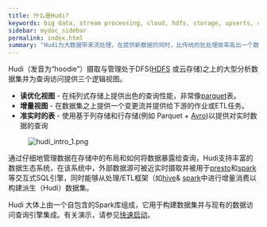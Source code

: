 ```yaml
---
title: 什么是Hudi?
keywords: big data, stream processing, cloud, hdfs, storage, upserts, change capture
sidebar: mydoc_sidebar
permalink: index.html
summary: "Hudi为大数据带来流处理，在提供新数据的同时，比传统的批处理效率高出一个数量级。"
---
```


Hudi（发音为“hoodie”）摄取与管理处于DFS([HDFS](http://hadoop.apache.org/docs/stable/hadoop-project-dist/hadoop-hdfs/HdfsDesign.html) 或云存储)之上的大型分析数据集并为查询访问提供三个逻辑视图。

 * **读优化视图** - 在纯列式存储上提供出色的查询性能，非常像[parquet](https://parquet.apache.org/)表。
 * **增量视图** - 在数据集之上提供一个变更流并提供给下游的作业或ETL任务。
 * **准实时的表** - 使用基于列存储和行存储(例如 Parquet + [Avro](http://avro.apache.org/docs/current/mr.html))以提供对实时数据的查询



<figure>
    <img class="docimage" src="/images/hudi_intro_1.png" alt="hudi_intro_1.png" />
</figure>

通过仔细地管理数据在存储中的布局和如何将数据暴露给查询，Hudi支持丰富的数据生态系统，在该系统中，外部数据源可被近实时摄取并被用于[presto](https://prestodb.io)和[spark](https://spark.apache.org/sql/)等交互式SQL引擎，同时能够从处理/ETL框架（如[hive](https://hive.apache.org/)& [spark](https://spark.apache.org/docs/latest/)中进行增量消费以构建派生（Hudi）数据集。

Hudi 大体上由一个自包含的Spark库组成，它用于构建数据集并与现有的数据访问查询引擎集成。有关演示，请参见[快速启动](quickstart.html)。
